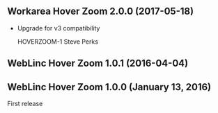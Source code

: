 Workarea Hover Zoom 2.0.0 (2017-05-18)
--------------------------------------------------------------------------------

*   Upgrade for v3 compatibility

    HOVERZOOM-1
    Steve Perks


WebLinc Hover Zoom 1.0.1 (2016-04-04)
--------------------------------------------------------------------------------

WebLinc Hover Zoom 1.0.0 (January 13, 2016)
--------------------------------------------------------------------------------

First release
